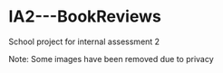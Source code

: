 # IA2---BookReviews
School project for internal assessment 2

Note: Some images have been removed due to privacy
